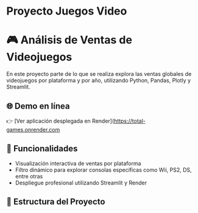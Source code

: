 # Proyecto Juegos Video

# 🎮 Análisis de Ventas de Videojuegos

En este proyecto parte de lo que se realiza explora las ventas globales de videojuegos por plataforma y por año, utilizando Python, Pandas, Plotly y Streamlit.

## 🌐 Demo en línea

👉 [Ver aplicación desplegada en Render](https://total-games.onrender.com

## 🚀 Funcionalidades

- Visualización interactiva de ventas por plataforma
- Filtro dinámico para explorar consolas específicas como Wii, PS2, DS, entre otras
- Despliegue profesional utilizando Streamlit y Render

## 📁 Estructura del Proyecto


